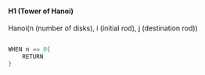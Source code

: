 #### H1 (Tower of Hanoi)
Hanoi(n (number of disks), i (initial rod), j (destination rod))
```java

WHEN n == 0{
	RETURN 
}
```
